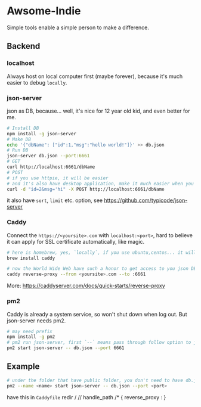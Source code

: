 # Awsome-Indie
Simple tools enable a simple person to make a difference.

## Backend

### localhost

Always host on local computer first (maybe forever), because it's much easier to debug `locally`.

### json-server

json as DB, because... well, it's nice for 12 year old kid, and even better for me.

```bash
# Install DB
npm install -g json-server
# Make DB
echo '{"dbName": ["id":1,"msg":"hello world!"]}' >> db.json
# Run DB
json-server db.json --port:6661
# GET
curl http://localhost:6661/dbName
# POST
# if you use httpie, it will be easier
# and it's also have desktop application, make it much easier when you test `locally`
curl -d "id=2&msg='hi" -X POST http://localhost:6661/dbName
```
it also have `sort`, `limit` etc. option, see https://github.com/typicode/json-server

### Caddy

Connect the `https://<yoursite>.com` with `localhost:<port>`, hard to believe it can apply for SSL certificate automatically, like magic.

```bash
# here is homebrew, yes, `locally`, if you use ubuntu,centos... it will be apt-get, dnf, yum...
brew install caddy

# now the World Wide Web have such a honor to get access to you json DB
caddy reverse-proxy --from <yoursite>.com --to :6661
```

More: https://caddyserver.com/docs/quick-starts/reverse-proxy

### pm2

Caddy is already a system service, so won't shut down when log out. But json-server needs pm2.

```bash
# may need prefix 
npm install -g pm2
# pm2 run json-server, first `--` means pass through follow option to json-server rather than pm2
pm2 start json-server -- db.json --port 6661
```

## Example
```bash
# under the folder that have public folder, you don't need to have db.json, which will created automaticlly
pm2 --name <name> start json-server -- db.json --port <port>
```
have this in `Caddyfile`
redir /<name> /<name>/ 
handle_path /<name>* { 
        reverse_proxy :<port> 
} 
